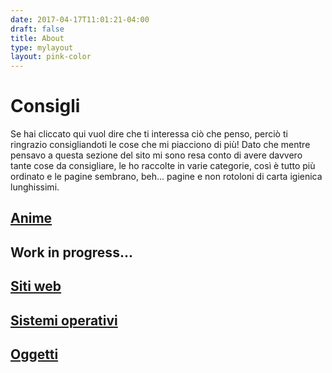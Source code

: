```yaml
---
date: 2017-04-17T11:01:21-04:00
draft: false
title: About
type: mylayout
layout: pink-color
---
```


# Consigli

Se hai cliccato qui vuol dire che ti interessa ciò che penso, perciò ti ringrazio consigliandoti le cose che mi piacciono di più! Dato che mentre pensavo a questa sezione del sito mi sono resa conto di avere davvero tante cose da consigliare, le ho raccolte in varie categorie, così è tutto più ordinato e le pagine sembrano, beh... pagine e non rotoloni di carta igienica lunghissimi.

## [Anime](anime/)

## Work in progress...

## [Siti web](sites/)

## [Sistemi operativi](oses/)

## [Oggetti](items/)
